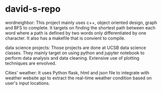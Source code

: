 # david-s-repo
wordneighbor: This project mainly uses c++, object oriented design, graph and BFS to complete. It targets on finding the shortest path between each word where a path is defined by two words only differentiated by one character. It also has a makefile that is convient to compile.


data science projects: Those projects are done at UCSB data science classes. They mainly target on using python and jupyter notebook to perform data analysis and data cleaning. Extensive use of plotting techniques are envolved.

Cities' weather: It uses Python flask, html and json file to integrate with weather website api to extract the real-time weather condition based on user's input locations.


